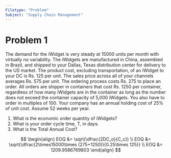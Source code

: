 ```yaml
---
Filetype: "Problem"
Subject: "Supply Chain Management"
---
```


# Problem 1
The demand for the iWidget is very steady at 15000 units per month with virtually no variability.
The iWidgets are manufactured in China, assembled in Brazil, and shipped to your Dallas, Texas distribution center for delivery to the US market. The product cost, excluding transportation, of an iWidget to your DC is Rs. 125 per unit. The sales price across all of your channels averages Rs. 575 per unit. The ordering process costs Rs. 275 to place an order. All orders are shipper in containers that cost Rs. 1250 per container, regardless of how many iWidgets are in the container as long as the number does not exceed the container capacity of 5,000 iWidgets. You also have to order in multiples of 100. Your company has an annual holding cost of 25% of unit cost. Assume 52 weeks per year.
1. What is the economic order quantity of iWidgets?
2. What is your order cycle time, T, in days.
3. What is the Total Annual Cost?

$$
\begin{align}
EOQ &= \sqrt(\dfrac{2DC_o}{C_c}) \\
EOQ &= \sqrt{\dfrac{2\times15000\times (275+1250)}{0.25\times 125}} \\
EOQ &= 1209.9586769803
\end{align}
$$


